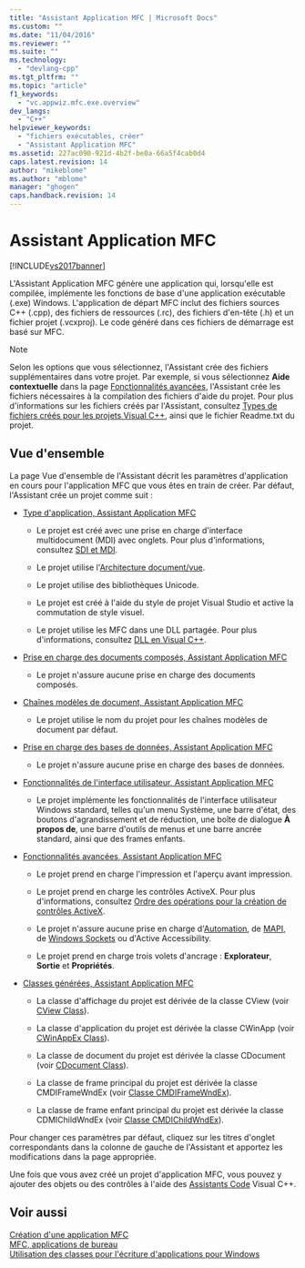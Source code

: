 ```yaml
---
title: "Assistant Application MFC | Microsoft Docs"
ms.custom: ""
ms.date: "11/04/2016"
ms.reviewer: ""
ms.suite: ""
ms.technology: 
  - "devlang-cpp"
ms.tgt_pltfrm: ""
ms.topic: "article"
f1_keywords: 
  - "vc.appwiz.mfc.exe.overview"
dev_langs: 
  - "C++"
helpviewer_keywords: 
  - "fichiers exécutables, créer"
  - "Assistant Application MFC"
ms.assetid: 227ac090-921d-4b2f-be0a-66a5f4cab0d4
caps.latest.revision: 14
author: "mikeblome"
ms.author: "mblome"
manager: "ghogen"
caps.handback.revision: 14
---
```

# Assistant Application MFC
[!INCLUDE[vs2017banner](../../assembler/inline/includes/vs2017banner.md)]

L'Assistant Application MFC génère une application qui, lorsqu'elle est compilée, implémente les fonctions de base d'une application exécutable \(.exe\) Windows.  L'application de départ MFC inclut des fichiers sources C\+\+ \(.cpp\), des fichiers de ressources \(.rc\), des fichiers d'en\-tête \(.h\) et un fichier projet \(.vcxproj\).  Le code généré dans ces fichiers de démarrage est basé sur MFC.  
  
> [!NOTE]
>  Selon les options que vous sélectionnez, l'Assistant crée des fichiers supplémentaires dans votre projet.  Par exemple, si vous sélectionnez **Aide contextuelle** dans la page [Fonctionnalités avancées](../../mfc/reference/advanced-features-mfc-application-wizard.md), l'Assistant crée les fichiers nécessaires à la compilation des fichiers d'aide du projet.  Pour plus d'informations sur les fichiers créés par l'Assistant, consultez [Types de fichiers créés pour les projets Visual C\+\+](../../ide/file-types-created-for-visual-cpp-projects.md), ainsi que le fichier Readme.txt du projet.  
  
## Vue d'ensemble  
 La page Vue d'ensemble de l'Assistant décrit les paramètres d'application en cours pour l'application MFC que vous êtes en train de créer.  Par défaut, l'Assistant crée un projet comme suit :  
  
-   [Type d'application, Assistant Application MFC](../../mfc/reference/application-type-mfc-application-wizard.md)  
  
    -   Le projet est créé avec une prise en charge d'interface multidocument \(MDI\) avec onglets.  Pour plus d'informations, consultez [SDI et MDI](../../mfc/sdi-and-mdi.md).  
  
    -   Le projet utilise l'[Architecture document\/vue](../../mfc/document-view-architecture.md).  
  
    -   Le projet utilise des bibliothèques Unicode.  
  
    -   Le projet est créé à l'aide du style de projet Visual Studio et active la commutation de style visuel.  
  
    -   Le projet utilise les MFC dans une DLL partagée.  Pour plus d'informations, consultez [DLL en Visual C\+\+](../../build/dlls-in-visual-cpp.md).  
  
-   [Prise en charge des documents composés, Assistant Application MFC](../../mfc/reference/compound-document-support-mfc-application-wizard.md)  
  
    -   Le projet n'assure aucune prise en charge des documents composés.  
  
-   [Chaînes modèles de document, Assistant Application MFC](../../mfc/reference/document-template-strings-mfc-application-wizard.md)  
  
    -   Le projet utilise le nom du projet pour les chaînes modèles de document par défaut.  
  
-   [Prise en charge des bases de données, Assistant Application MFC](../../mfc/reference/database-support-mfc-application-wizard.md)  
  
    -   Le projet n'assure aucune prise en charge des bases de données.  
  
-   [Fonctionnalités de l'interface utilisateur, Assistant Application MFC](../../mfc/reference/user-interface-features-mfc-application-wizard.md)  
  
    -   Le projet implémente les fonctionnalités de l'interface utilisateur Windows standard, telles qu'un menu Système, une barre d'état, des boutons d'agrandissement et de réduction, une boîte de dialogue **À propos de**, une barre d'outils de menus et une barre ancrée standard, ainsi que des frames enfants.  
  
-   [Fonctionnalités avancées, Assistant Application MFC](../../mfc/reference/advanced-features-mfc-application-wizard.md)  
  
    -   Le projet prend en charge l'impression et l'aperçu avant impression.  
  
    -   Le projet prend en charge les contrôles ActiveX.  Pour plus d'informations, consultez [Ordre des opérations pour la création de contrôles ActiveX](../../mfc/sequence-of-operations-for-creating-activex-controls.md).  
  
    -   Le projet n'assure aucune prise en charge d'[Automation](../../mfc/automation.md), de [MAPI](../../mfc/mapi-support-in-mfc.md), de [Windows Sockets](../../mfc/windows-sockets-in-mfc.md) ou d'Active Accessibility.  
  
    -   Le projet prend en charge trois volets d'ancrage : **Explorateur**, **Sortie** et **Propriétés**.  
  
-   [Classes générées, Assistant Application MFC](../../mfc/reference/generated-classes-mfc-application-wizard.md)  
  
    -   La classe d'affichage du projet est dérivée de la classe CView \(voir [CView Class](../../mfc/reference/cview-class.md)\).  
  
    -   La classe d'application du projet est dérivée la classe CWinApp \(voir [CWinAppEx Class](../../mfc/reference/cwinappex-class.md)\).  
  
    -   La classe de document du projet est dérivée la classe CDocument \(voir [CDocument Class](../../mfc/reference/cdocument-class.md)\).  
  
    -   La classe de frame principal du projet est dérivée la classe CMDIFrameWndEx \(voir [Classe CMDIFrameWndEx](../../mfc/reference/cmdiframewndex-class.md)\).  
  
    -   La classe de frame enfant principal du projet est dérivée la classe CDMIChildWndEx \(voir [Classe CMDIChildWndEx](../../mfc/reference/cmdichildwndex-class.md)\).  
  
 Pour changer ces paramètres par défaut, cliquez sur les titres d'onglet correspondants dans la colonne de gauche de l'Assistant et apportez les modifications dans la page appropriée.  
  
 Une fois que vous avez créé un projet d'application MFC, vous pouvez y ajouter des objets ou des contrôles à l'aide des [Assistants Code](../../ide/adding-functionality-with-code-wizards-cpp.md) Visual C\+\+.  
  
## Voir aussi  
 [Création d'une application MFC](../../mfc/reference/creating-an-mfc-application.md)   
 [MFC, applications de bureau](../../mfc/mfc-desktop-applications.md)   
 [Utilisation des classes pour l'écriture d'applications pour Windows](../../mfc/using-the-classes-to-write-applications-for-windows.md)